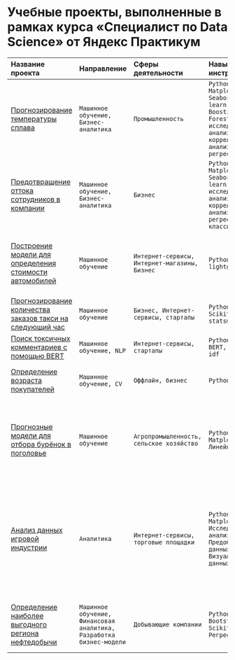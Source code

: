 # Учебные проекты, выполненные в рамках курса «‎Специалист по Data Science» от Яндекс Практикум

| Название проекта | Направление | Сферы деятельности | Навыки и инструменты | Задача проекта |
| :-------------------- | :--------------------- |:----------------------------|:----------------------------|:----------------------------|
| [Прогнозирование температуры сплава](https://github.com/alexandra-hoffmann-ds/ds-yandex-projects/tree/main/01.%20metal_temp) | ```Машинное обучение, Бизнес-аналитика``` | ```Промышленность``` | ```Python, Pandas, Matplotlib, Seaborn, Scikit-learn, Gradient Boosting, Random Forest, исследовательский анализ данных, корреляционный анализ данных, регрессия``` | Разработка модели для прогноза температуры стали во время плавки |
| [Предотвращение оттока сотрудников в компании](https://github.com/alexandra-hoffmann-ds/ds-yandex-projects/tree/main/02.%20job_satisfaction) | ```Машинное обучение, Бизнес-аналитика``` | ```Бизнес``` | ```Python, Pandas, Matplotlib, Seaborn, Scikit-learn, исследовательский анализ данных, корреляционный анализ данных, регрессия, классификация``` | Разработка системы по предотвращению увольнения сотрудников |
| [Построение модели для определения стоимости автомобилей](https://github.com/alexandra-hoffmann-ds/ds-yandex-projects/tree/main/03.%20cars) | ```Машинное обучение``` | ```Интернет-сервисы, Интернет-магазины, Бизнес``` |```Python, Pandas, lightgbm```| Разработка системы рекомендации стоимости автомобиля на основе его описания |
| [Прогнозирование количества заказов такси на следующий час](https://github.com/alexandra-hoffmann-ds/ds-yandex-projects/tree/main/04.%20taxi) | ```Машинное обучение``` | ```Бизнес, Интернет-сервисы, стартапы``` |```Python, Pandas, Scikit-learn, statsmodels```| Разработка системы предсказания объёма заказов |
| [Поиск токсичных комментариев с помощью BERT](https://github.com/alexandra-hoffmann-ds/ds-yandex-projects/tree/main/05.%20toxic_comments) | ```Машинное обучение, NLP``` | ```Интернет-сервисы, стартапы``` | ```Python, Pandas, BERT, nltk, tf-idf``` | Обучение модели классифицировать комментарии |
| [Определение возраста покупателей](https://github.com/alexandra-hoffmann-ds/ds-yandex-projects/tree/main/06.%20customer_age) | ```Машинное обучение, CV``` | ```Оффлайн, бизнес``` | ```Python, Keras``` | Определение возраста покупателя по его фотографии |
| [Прогнозные модели для отбора бурёнок в поголовье](https://github.com/alexandra-hoffmann-ds/ds-yandex-projects/tree/main/07.%20cows) | ```Машинное обучение``` | ```Агропромышленность, сельское хозяйство``` | ```Python, Pandas, Matplotlib, Линейные модели``` | Разработка системы предсказания пригодности буренок для отбора в поголовье на основе их характеристик |
| [Анализ данных игровой индустрии](https://github.com/alexandra-hoffmann-ds/ds-yandex-projects/tree/main/08.%20games) | ```Аналитика``` | ```Интернет-сервисы, торговые площадки``` | ```Python, Pandas, Matplotlib, Исследовательский анализ данных, Предобработка данных, Визуализация данных``` | Аналитика данных и выявление закономерностей, определяющих успешность игры, помощь бизнесу сделать ставку на потенциально популярный продукт и спланировать рекламные кампании |
| [Определение наиболее выгодного региона нефтедобычи](https://github.com/alexandra-hoffmann-ds/ds-yandex-projects/tree/main/09.%20oil) | ```Машинное обучение, Финансовая аналитика, Разработка бизнес-модели``` | ```Добывающие компании``` | ```Python, Pandas, Bootstrap, Scikit-learn, Регрессия``` | Выбор локации для новой скважины на основе данных геологической разведки |
